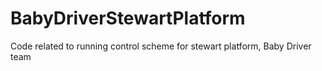 # BabyDriverStewartPlatform
Code related to running control scheme for stewart platform, Baby Driver team
